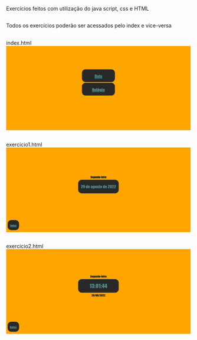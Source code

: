 Exercícios feitos com utilização do java script, css e HTML
##
Todos os exercícios poderão ser acessados pelo index e vice-versa

##
index.html
<img src="zfotoindex.png" width='500' align='center'>
##
exercicio1.html
<img src="zfotoex1.png" width='500' align='center'>
##
exercicio2.html
<img src="zfotoex2.png" width='500' align='center'>
